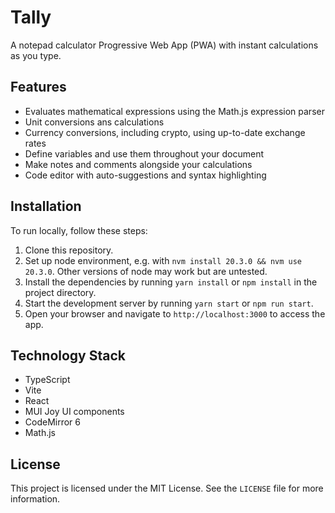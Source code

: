 # Tally

A notepad calculator Progressive Web App (PWA) with instant calculations as you type.

## Features

- Evaluates mathematical expressions using the Math.js expression parser
- Unit conversions ans calculations
- Currency conversions, including crypto, using up-to-date exchange rates
- Define variables and use them throughout your document
- Make notes and comments alongside your calculations
- Code editor with auto-suggestions and syntax highlighting

## Installation

To run locally, follow these steps:

1. Clone this repository.
2. Set up node environment, e.g. with `nvm install 20.3.0 && nvm use 20.3.0`. Other versions of node may work but are untested.
3. Install the dependencies by running `yarn install` or `npm install` in the project directory.
4. Start the development server by running `yarn start` or `npm run start`.
5. Open your browser and navigate to `http://localhost:3000` to access the app.

## Technology Stack

- TypeScript
- Vite
- React
- MUI Joy UI components
- CodeMirror 6
- Math.js

## License

This project is licensed under the MIT License. See the `LICENSE` file for more information.
